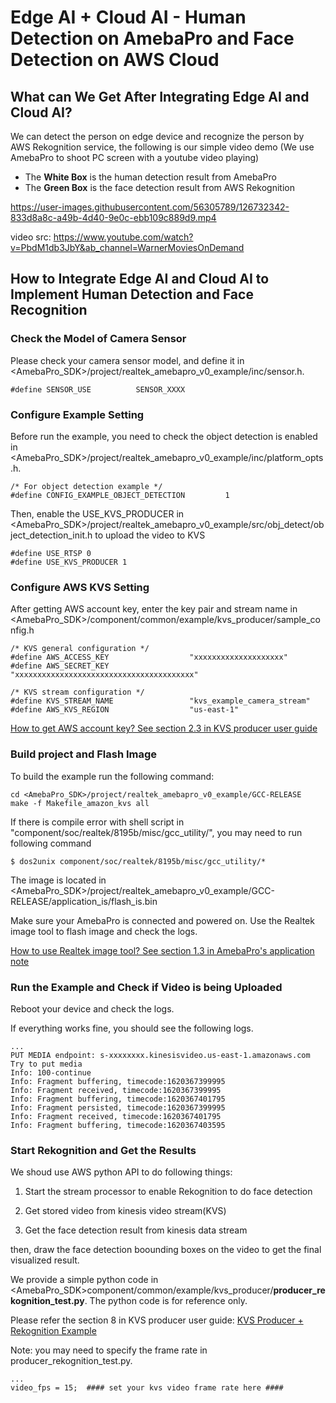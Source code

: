 # Edge AI + Cloud AI - Human Detection on AmebaPro and Face Detection on AWS Cloud

## What can We Get After Integrating Edge AI and Cloud AI?

We can detect the person on edge device and recognize the person by AWS Rekognition service, the following is our simple video demo (We use AmebaPro to shoot PC screen with a youtube video playing)

* The **White Box** is the human detection result from AmebaPro   
* The **Green Box** is the face detection result from AWS Rekognition  

https://user-images.githubusercontent.com/56305789/126732342-833d8a8c-a49b-4d40-9e0c-ebb109c889d9.mp4  

video src: https://www.youtube.com/watch?v=PbdM1db3JbY&ab_channel=WarnerMoviesOnDemand  

## How to Integrate Edge AI and Cloud AI to Implement Human Detection and Face Recognition

### Check the Model of Camera Sensor 

Please check your camera sensor model, and define it in <AmebaPro_SDK>/project/realtek_amebapro_v0_example/inc/sensor.h.

```
#define SENSOR_USE      	SENSOR_XXXX
```

### Configure Example Setting

Before run the example, you need to check the object detection is enabled in <AmebaPro_SDK>/project/realtek_amebapro_v0_example/inc/platform_opts.h.

```
/* For object detection example */
#define CONFIG_EXAMPLE_OBJECT_DETECTION         1
```

Then, enable the USE_KVS_PRODUCER in <AmebaPro_SDK>/project/realtek_amebapro_v0_example/src/obj_detect/object_detection_init.h to upload the video to KVS

```
#define USE_RTSP 0
#define USE_KVS_PRODUCER 1
```

### Configure AWS KVS Setting

After getting AWS account key, enter the key pair and stream name in <AmebaPro_SDK>/component/common/example/kvs_producer/sample_config.h
```
/* KVS general configuration */
#define AWS_ACCESS_KEY                  "xxxxxxxxxxxxxxxxxxxx"
#define AWS_SECRET_KEY                  "xxxxxxxxxxxxxxxxxxxxxxxxxxxxxxxxxxxxxxxx"

/* KVS stream configuration */
#define KVS_STREAM_NAME                 "kvs_example_camera_stream"
#define AWS_KVS_REGION                  "us-east-1"
```

[How to get AWS account key? See section 2.3 in KVS producer user guide](https://github.com/HungTseLee/KVS_WebRTC_on_AmebaPro/blob/main/AmebaPro_Amazon_KVS_Producer_Getting_Started_Guide_v1.1.pdf)

### Build project and Flash Image

To build the example run the following command:

```
cd <AmebaPro_SDK>/project/realtek_amebapro_v0_example/GCC-RELEASE
make -f Makefile_amazon_kvs all
```

If there is compile error with shell script in "component/soc/realtek/8195b/misc/gcc_utility/", you may need to run following command

```
$ dos2unix component/soc/realtek/8195b/misc/gcc_utility/*
```

The image is located in <AmebaPro_SDK>/project/realtek_amebapro_v0_example/GCC-RELEASE/application_is/flash_is.bin

Make sure your AmebaPro is connected and powered on. Use the Realtek image tool to flash image and check the logs.

[How to use Realtek image tool? See section 1.3 in AmebaPro's application note](https://github.com/HungTseLee/KVS_WebRTC_on_AmebaPro/blob/main/doc/AN0300%20Realtek%20AmebaPro%20application%20note.en.pdf)

### Run the Example and Check if Video is being Uploaded

Reboot your device and check the logs.  

If everything works fine, you should see the following logs.
```
...
PUT MEDIA endpoint: s-xxxxxxxx.kinesisvideo.us-east-1.amazonaws.com
Try to put media
Info: 100-continue
Info: Fragment buffering, timecode:1620367399995
Info: Fragment received, timecode:1620367399995
Info: Fragment buffering, timecode:1620367401795
Info: Fragment persisted, timecode:1620367399995
Info: Fragment received, timecode:1620367401795
Info: Fragment buffering, timecode:1620367403595
```

### Start Rekognition and Get the Results

We shoud use AWS python API to do following things:  

1. Start the stream processor to enable Rekognition to do face detection  

2. Get stored video from kinesis video stream(KVS)  

3. Get the face detection result from kinesis data stream   

then, draw the face detection boounding boxes on the video to get the final visualized result.

We provide a simple python code in <AmebaPro_SDK>component/common/example/kvs_producer/**producer_rekognition_test.py**. The python code is for reference only.  

Please refer the section 8 in KVS producer user guide:
[KVS Producer + Rekognition Example](https://github.com/HungTseLee/KVS_WebRTC_on_AmebaPro/blob/main/AmebaPro_Amazon_KVS_Producer_Getting_Started_Guide_v1.1.pdf)

Note: you may need to specify the frame rate in producer_rekognition_test.py.  
```
...
video_fps = 15;  #### set your kvs video frame rate here ####
```
